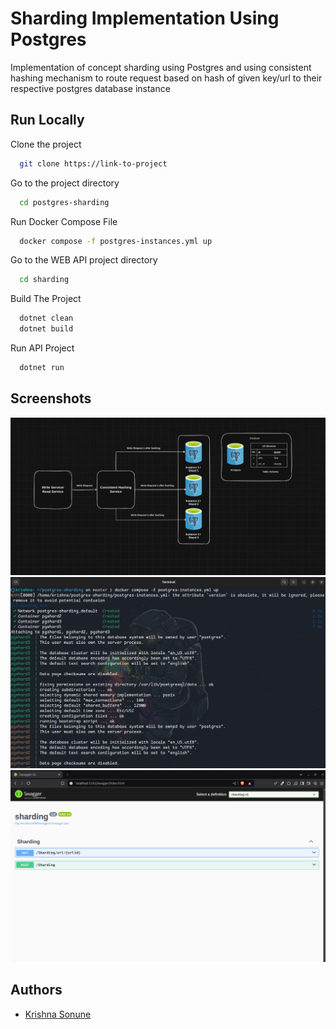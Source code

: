 
# Sharding Implementation Using Postgres

Implementation of concept sharding using Postgres and using consistent hashing mechanism to route request based on hash of given key/url to their respective postgres database instance


## Run Locally

Clone the project

```bash
  git clone https://link-to-project
```

Go to the project directory

```bash
  cd postgres-sharding
```

Run Docker Compose File

```bash
  docker compose -f postgres-instances.yml up
```

Go to the WEB API project directory

```bash
  cd sharding
```

Build The Project

```bash
  dotnet clean
  dotnet build
```

Run API Project

```bash
  dotnet run
```

## Screenshots

![System Overview](./output/Shardind-Diagram.jpg)
![Docker Overview](./output/containers.png)
![API Overview](./output/API.png)



## Authors

- [Krishna Sonune](https://in.linkedin.com/in/krishna-sonune-1421b21b5)


